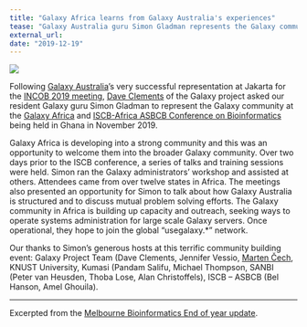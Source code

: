 ```yaml
---
title: "Galaxy Africa learns from Galaxy Australia's experiences"
tease: "Galaxy Australia guru Simon Gladman represents the Galaxy community at the Galaxy Africa"
external_url:
date: "2019-12-19"
---
```


[<img class="float-right" style="max-width: 18rem;" src="/src/images/galaxy-logos/galaxy-australia.png" />](https://mailchi.mp/melbournebioinformatics/2019wrap)

Following [Galaxy Australia](https://usegalaxy.org.au/)’s very successful representation at Jakarta for the [INCOB 2019 meeting](/src/events/2019-09-incob/index.md), [Dave Clements](/people/dave-clements/) of the Galaxy project asked our resident Galaxy guru Simon Gladman to represent the Galaxy community at the [Galaxy Africa](https://www.iscb.org/iscbafrica2019-ps/iscbafrica2019-worktut#galaxy) and [ISCB-Africa ASBCB Conference on Bioinformatics](https://www.iscb.org/iscbafrica2019) being held in Ghana in November 2019.

Galaxy Africa is developing into a strong community and this was an opportunity to welcome them into the broader Galaxy community. Over two days prior to the ISCB conference, a series of talks and training sessions were held. Simon ran the Galaxy administrators’ workshop and assisted at others. Attendees came from over twelve states in Africa. The meetings also presented an opportunity for Simon to talk about how Galaxy Australia is structured and to discuss mutual problem solving efforts. The Galaxy community in Africa is building up capacity and outreach, seeking ways to operate systems administration for large scale Galaxy servers. Once operational, they hope to join the global “usegalaxy.*” network.

Our thanks to Simon’s generous hosts at this terrific community building event: Galaxy Project Team (Dave Clements, Jennifer Vessio, [Marten Čech](/people/marten/), KNUST University, Kumasi (Pandam Salifu, Michael Thompson, SANBI (Peter van Heusden, Thoba Lose, Alan Christoffels), ISCB – ASBCB (Bel Hanson, Amel Ghouila).

---

Excerpted from the [Melbourne Bioinformatics End of year update](https://mailchi.mp/melbournebioinformatics/2019wrap).
